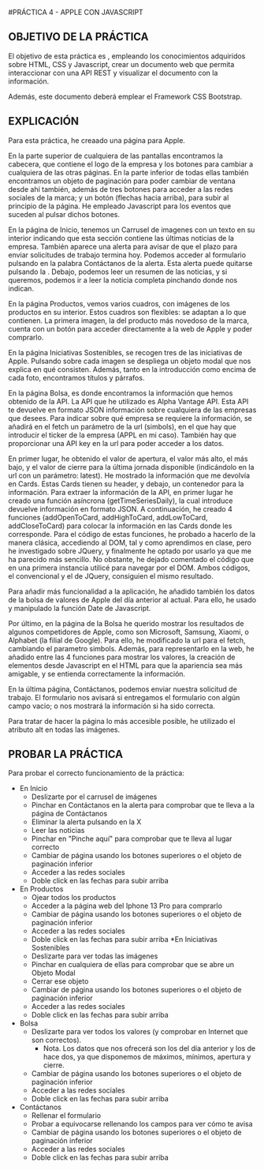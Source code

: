 #PRÁCTICA 4 - APPLE CON JAVASCRIPT

## OBJETIVO DE LA PRÁCTICA
El objetivo de esta práctica es , empleando los conocimientos adquiridos sobre HTML, CSS y Javascript, crear un documento web
que permita interaccionar con una API REST y visualizar el documento con la información. 

Además, este documento deberá emplear el Framework CSS Bootstrap. 
## EXPLICACIÓN

Para esta práctica, he creaado una página para Apple. 

En la parte superior de cualquiera de las pantallas encontramos la cabecera, que contiene el logo de la empresa y los
botones para cambiar a cualquiera de las otras páginas. En la parte inferior de todas ellas también encontramos un objeto 
de paginación para poder cambiar de ventana desde ahí también, además de tres botones para acceder a las redes sociales de la marca; 
y un botón (flechas hacia arriba), para subir al principio de la página. He empleado Javascript para los eventos que suceden 
al pulsar dichos botones. 

En la página de Inicio, tenemos un Carrusel de imagenes con un texto en su interior indicando que esta sección contiene las
últimas noticias de la empresa. También aparece una alerta para avisar de que el plazo para enviar solicitudes de trabajo
termina hoy. Podemos acceder al formulario pulsando en la palabra Contáctanos de la alerta. Esta alerta puede quitarse pulsando la . 
Debajo, podemos leer un resumen de las noticias, y si queremos, podemos ir a leer la noticia completa pinchando donde nos indican. 

En la página Productos, vemos varios cuadros, con imágenes de los productos en su interior. Estos cuadros son flexibles: se
adaptan a lo que contienen. La primera imagen, la del producto más novedoso de la marca, cuenta con un botón para acceder 
directamente a la web de Apple y poder comprarlo. 

En la página Iniciativas Sostenibles, se recogen tres de las iniciativas de Apple. Pulsando sobre cada imagen se despliega
un objeto modal que nos explica en qué consisten. Además, tanto en la introducción como encima de cada foto, encontramos títulos
y párrafos. 

En la página Bolsa, es donde encontramos la información que hemos obtenido de la API. La API que he utilizado es Alpha Vantage API.
Esta API te devuelve en formato JSON información sobre cualquiera de las empresas que desees. Para indicar sobre qué empresa 
se requiere la información, se añadirá en el fetch un parámetro de la url (simbols), en el que hay que introducir el ticker 
de la empresa (APPL en mi caso). También hay que proporcionar una API key en la url para poder acceder a los datos. 

En primer lugar, he obtenido el valor de apertura, el valor más alto, el más bajo, y el valor de cierre para la última jornada 
disponible (indicándolo en la url con un parámetro: latest). He mostrado la información que me devolvía en Cards. Estas Cards
tienen su header, y debajo, un contenedor para la información. Para extraer la información de la API, en primer lugar he 
creado una función asíncrona (getTimeSeriesDaily), la cual introduce devuelve información en formato JSON. A continuación, 
he creado 4 funciones (addOpenToCard, addHighToCard, addLowToCard, addCloseToCard) para colocar la información en las Cards 
donde les corresponde. Para el código de estas funciones, he probado a hacerlo de la manera clásica, accediendo al DOM, tal 
y como aprendimos en clase, pero he investigado sobre JQuery, y finalmente he optado por usarlo ya que me ha parecido más sencillo. 
No obstante, he dejado comentado el código que en una primera instancia utilicé para navegar por el DOM. Ambos códigos, el 
convencional y el de JQuery, consiguien el mismo resultado. 

Para añadir más funcionalidad a la aplicación, he añadido también los datos de la bolsa de valores de Apple del día anterior
al actual. Para ello, he usado y manipulado la función Date de Javascript.

Por último, en la página de la Bolsa he querido mostrar los resultados de algunos competidores de Apple, como son Microsoft, 
Samsung, Xiaomi, o Alphabet (la filial de Google). Para ello, he modificado la url para el fetch, cambiando el parametro simbols. 
Además, para representarlo en la web, he añadido entre las 4 funciones para mostrar los valores, la creación de elementos desde
Javascript en el HTML para que la apariencia sea más amigable, y se entienda correctamente la información.  

En la última página, Contáctanos, podemos enviar nuestra solicitud de trabajo. El formulario nos avisará si entregamos el
formulario con algún campo vacio; o nos mostrará la información si ha sido correcta. 

Para tratar de hacer la página lo más accesible posible, he utilizado el atributo alt en todas las imágenes. 

## PROBAR LA PRÁCTICA

Para probar el correcto funcionamiento de la práctica: 
* En Inicio
  * Deslizarte por el carrusel de imágenes
  * Pinchar en Contáctanos en la alerta para comprobar que te lleva a la página de Contáctanos
  * Eliminar la alerta pulsando en la X
  * Leer las noticias
  * Pinchar en "Pinche aquí" para comprobar que te lleva al lugar correcto
  * Cambiar de página usando los botones superiores o el objeto de paginación inferior
  * Acceder a las redes sociales 
  * Doble click en las fechas para subir arriba
* En Productos
  * Ojear todos los productos
  * Acceder a la página web del Iphone 13 Pro para comprarlo
  * Cambiar de página usando los botones superiores o el objeto de paginación inferior
  * Acceder a las redes sociales
  * Doble click en las fechas para subir arriba
*En Iniciativas Sostenibles
  * Deslizarte para ver todas las imágenes
  * Pinchar en cualquiera de ellas para comprobar que se abre un Objeto Modal 
  * Cerrar ese objeto
  * Cambiar de página usando los botones superiores o el objeto de paginación inferior
  * Acceder a las redes sociales
  * Doble click en las fechas para subir arriba
* Bolsa 
  * Deslizarte para ver todos los valores (y comprobar en Internet que son correctos).
    * Nota. Los datos que nos ofrecerá son los del día anterior y los de hace dos, ya que disponemos de máximos, mínimos, apertura y cierre.
  * Cambiar de página usando los botones superiores o el objeto de paginación inferior
  * Acceder a las redes sociales
  * Doble click en las fechas para subir arriba
* Contáctanos
  * Rellenar el formulario
  * Probar a equivocarse rellenando los campos para ver cómo te avisa
  * Cambiar de página usando los botones superiores o el objeto de paginación inferior
  * Acceder a las redes sociales
  * Doble click en las fechas para subir arriba
